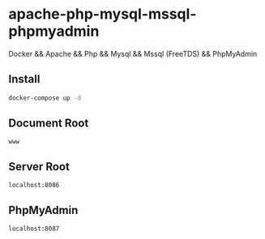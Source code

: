# apache-php-mysql-mssql-phpmyadmin

Docker && Apache && Php && Mysql && Mssql (FreeTDS) && PhpMyAdmin

## Install

```bash
docker-compose up -d
```

## Document Root

```
www
```

## Server Root

```
localhost:8086
```

## PhpMyAdmin

```
localhost:8087
```
